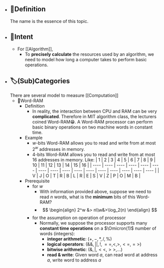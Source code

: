 - ## 📝Definition
  The name is the essence of this topic.
- ## 🎯Intent
	- For [[Algorithm]],
		- To **precisely calculate** the resources used by an algorithm, we need to model how long a computer takes to perform basic operations.
- ## 🏷(Sub)Categories
  There are several model to measure [[Computation]]
	- 📌Word-RAM
		- Definition
			- In reality, the interaction between CPU and RAM can be very **complicated**. Therefore in MIT algorithm class, the lecturers coined Word-RAM😁. A Word-RAM processor can perform basic binary operations on two machine words in constant time.
		- Example
			- $w$-bits Word-RAM allows you to read and write from at most $2^w$ addresses in memory.
			- $4$-bits Word-RAM allows you to read and write from at most $16$ addresses in memory. Like:
			  | 1    | 2    | 3    | 4    | 5    | 6    | 7    | 8    | 9    | 10   | 11   | 12   | 13   | 14   | 15   | 16   |
			  | ---- | ---- | ---- | ---- | ---- | ---- | ---- | ---- | ---- | ---- | ---- | ---- | ---- | ---- | ---- | ---- |
			  | V    | J    | O    | T    | R    | B    | L    | R    | E    | S    | V    | Z    | P    | O    | M    | B    |
		- Prerequisite
			- for $w$
				- With information provided above, suppose we need to read $n$ words, what is the **minimum** bits of this Word-RAM?
				- $$
				  \begin{align}
				  2^w &> n\\w&>\log_2(n)
				  \end{align}
				  $$
			- for the assumption on operation of processor
				- Normally, we suppose the processor supports many **constant time operations** on a $\Omicron(1)$ number of words (integers):
					- **integer arithmetic**: $(+, -, *, /, \%)$
					- **logical operators**: $(\&\&, ||, !, ==, <, >, <=, =>)$
					- **bitwise arithmetic**: $(\&, |, <<, >>, ...)$
					- **read & write**: Given word $a$, can read word at address $a$, write word to address $a$